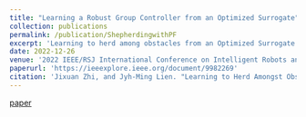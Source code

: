 ```yaml
---
title: "Learning a Robust Group Controller from an Optimized Surrogate"
collection: publications
permalink: /publication/ShepherdingwithPF
excerpt: 'Learning to herd among obstacles from an Optimized Surrogate.'
date: 2022-12-26
venue: '2022 IEEE/RSJ International Conference on Intelligent Robots and Systems (IROS)'
paperurl: 'https://ieeexplore.ieee.org/document/9982269'
citation: 'Jixuan Zhi, and Jyh-Ming Lien. "Learning to Herd Amongst Obstacles from an Optimized Surrogate." In 2022 IEEE/RSJ International Conference on Intelligent Robots and Systems (IROS), pp. 2954-2961. IEEE, 2022.'
---
```



[paper](https://ieeexplore.ieee.org/document/9982269)
